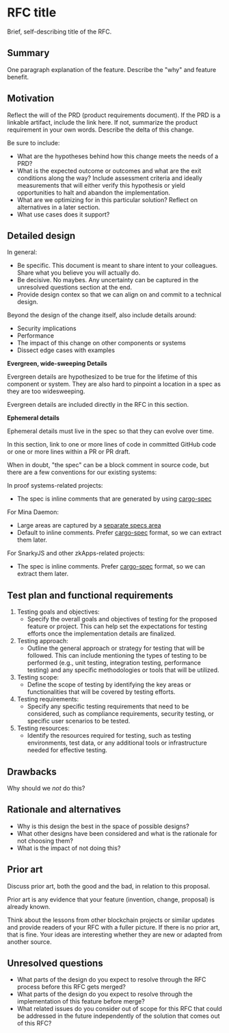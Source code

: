 # RFC title

Brief, self-describing title of the RFC.

## Summary

One paragraph explanation of the feature. Describe the "why" and feature benefit.

## Motivation

Reflect the will of the PRD (product requirements document). If the PRD is a linkable artifact, include the link here. If not, summarize the product requirement in your own words. Describe the delta of this change.

Be sure to include:

* What are the hypotheses behind how this change meets the needs of a PRD?
* What is the expected outcome or outcomes and what are the exit conditions along the way? Include assessment criteria and ideally measurements that will either verify this hypothesis or yield opportunities to halt and abandon the implementation.
* What are we optimizing for in this particular solution? Reflect on alternatives in a later section.
* What use cases does it support?

## Detailed design

In general:

* Be specific. This document is meant to share intent to your colleagues. Share what you believe you will actually do.
* Be decisive. No maybes. Any uncertainty can be captured in the unresolved questions section at the end.
* Provide design contex so that we can align on and commit to a technical design. 

Beyond the design of the change itself, also include details around:

* Security implications
* Performance
* The impact of this change on other components or systems
* Dissect edge cases with examples

**Evergreen, wide-sweeping Details**

Evergreen details are hypothesized to be true for the lifetime of this component or system. They are also hard to pinpoint a location in a spec as they are too widesweeping.

Evergreen details are included directly in the RFC in this section.

**Ephemeral details**

Ephemeral details must live in the spec so that they can evolve over time.

In this section, link to one or more lines of code in committed GitHub code or one or more lines within a PR or PR draft.

When in doubt, "the spec" can be a block comment in source code, but there are a few conventions for our existing systems:

In proof systems-related projects:
* The spec is inline comments that are generated by using [cargo-spec](https://github.com/mimoo/cargo-specification)

For Mina Daemon:

* Large areas are captured by a [separate specs area](https://github.com/MinaProtocol/mina/tree/develop/docs/specs)
* Default to inline comments. Prefer [cargo-spec](https://github.com/mimoo/cargo-specification) format, so we can extract them later.

For SnarkyJS and other zkApps-related projects:

* The spec is inline comments. Prefer [cargo-spec](https://github.com/mimoo/cargo-specification) format, so we can extract them later.

## Test plan and functional requirements

1. Testing goals and objectives: 
    * Specify the overall goals and objectives of testing for the proposed feature or project. This can help set the expectations for testing efforts once the implementation details are finalized.
2. Testing approach: 
    * Outline the general approach or strategy for testing that will be followed. This can include mentioning the types of testing to be performed (e.g., unit testing, integration testing, performance testing) and any specific methodologies or tools that will be utilized.
3. Testing scope: 
    * Define the scope of testing by identifying the key areas or functionalities that will be covered by testing efforts. 
4. Testing requirements: 
    * Specify any specific testing requirements that need to be considered, such as compliance requirements, security testing, or specific user scenarios to be tested.
5. Testing resources: 
    * Identify the resources required for testing, such as testing environments, test data, or any additional tools or infrastructure needed for effective testing.

## Drawbacks

Why should we *not* do this?

## Rationale and alternatives

* Why is this design the best in the space of possible designs?
* What other designs have been considered and what is the rationale for not choosing them?
* What is the impact of not doing this?

## Prior art

Discuss prior art, both the good and the bad, in relation to this proposal. 

Prior art is any evidence that your feature (invention, change, proposal) is already known. 

Think about the lessons from other blockchain projects or similar updates and provide readers of your RFC with a fuller picture. If there is no prior art, that is fine. Your ideas are interesting whether they are new or adapted from another source.

## Unresolved questions

* What parts of the design do you expect to resolve through the RFC process before this RFC gets merged?
* What parts of the design do you expect to resolve through the implementation of this feature before merge?
* What related issues do you consider out of scope for this RFC that could be addressed in the future independently of the solution that comes out of this RFC?
